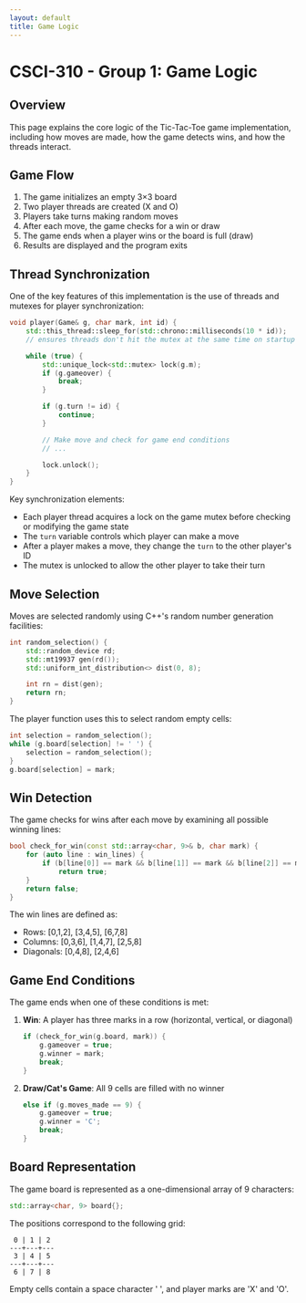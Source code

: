 ```yaml
---
layout: default
title: Game Logic
---
```


# CSCI-310 - Group 1: Game Logic

## Overview

This page explains the core logic of the Tic-Tac-Toe game implementation, including how moves are made, how the game detects wins, and how the threads interact.

## Game Flow

1. The game initializes an empty 3×3 board
2. Two player threads are created (X and O)
3. Players take turns making random moves
4. After each move, the game checks for a win or draw
5. The game ends when a player wins or the board is full (draw)
6. Results are displayed and the program exits

## Thread Synchronization

One of the key features of this implementation is the use of threads and mutexes for player synchronization:

```cpp
void player(Game& g, char mark, int id) {
    std::this_thread::sleep_for(std::chrono::milliseconds(10 * id));
    // ensures threads don't hit the mutex at the same time on startup

    while (true) {
        std::unique_lock<std::mutex> lock(g.m);
        if (g.gameover) {
            break;
        }

        if (g.turn != id) {
            continue;
        }

        // Make move and check for game end conditions
        // ...

        lock.unlock();
    }
}
```

Key synchronization elements:
- Each player thread acquires a lock on the game mutex before checking or modifying the game state
- The `turn` variable controls which player can make a move
- After a player makes a move, they change the `turn` to the other player's ID
- The mutex is unlocked to allow the other player to take their turn

## Move Selection

Moves are selected randomly using C++'s random number generation facilities:

```cpp
int random_selection() {
    std::random_device rd;
    std::mt19937 gen(rd());
    std::uniform_int_distribution<> dist(0, 8);

    int rn = dist(gen);
    return rn;
}
```

The player function uses this to select random empty cells:

```cpp
int selection = random_selection();
while (g.board[selection] != ' ') {
    selection = random_selection();
}
g.board[selection] = mark;
```

## Win Detection

The game checks for wins after each move by examining all possible winning lines:

```cpp
bool check_for_win(const std::array<char, 9>& b, char mark) {
    for (auto line : win_lines) {
        if (b[line[0]] == mark && b[line[1]] == mark && b[line[2]] == mark)
            return true;
    }
    return false;
}
```

The win lines are defined as:
- Rows: [0,1,2], [3,4,5], [6,7,8]
- Columns: [0,3,6], [1,4,7], [2,5,8]
- Diagonals: [0,4,8], [2,4,6]

## Game End Conditions

The game ends when one of these conditions is met:

1. **Win**: A player has three marks in a row (horizontal, vertical, or diagonal)
   ```cpp
   if (check_for_win(g.board, mark)) {
       g.gameover = true;
       g.winner = mark;
       break;
   }
   ```

2. **Draw/Cat's Game**: All 9 cells are filled with no winner
   ```cpp
   else if (g.moves_made == 9) {
       g.gameover = true;
       g.winner = 'C';
       break;
   }
   ```

## Board Representation

The game board is represented as a one-dimensional array of 9 characters:

```cpp
std::array<char, 9> board{};
```

The positions correspond to the following grid:

```
 0 | 1 | 2
---+---+---
 3 | 4 | 5
---+---+---
 6 | 7 | 8
```

Empty cells contain a space character ' ', and player marks are 'X' and 'O'.